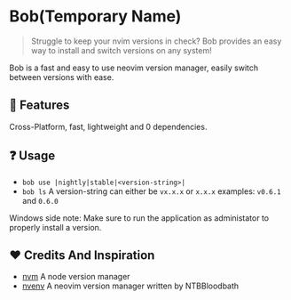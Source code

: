 # Bob(Temporary Name)

> Struggle to keep your nvim versions in check? Bob provides an easy way to install and switch versions on any system!

Bob is a fast and easy to use neovim version manager, easily switch between versions with ease.

## :star2: Features
Cross-Platform, fast, lightweight and 0 dependencies.

## :question: Usage
- `bob use |nightly|stable|<version-string>|`
- `bob ls`
A version-string can either be `vx.x.x` or `x.x.x` examples: `v0.6.1` and `0.6.0`

Windows side note: Make sure to run the application as administator to properly install a version.

## :heart: Credits And Inspiration
- [nvm](https://github.com/nvm-sh/nvm) A node version manager
- [nvenv](https://github.com/NTBBloodbath/nvenv) A neovim version manager written by NTBBloodbath
